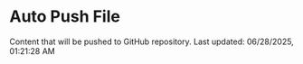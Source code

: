 # Auto Push File

Content that will be pushed to GitHub repository.
Last updated: 06/28/2025, 01:21:28 AM